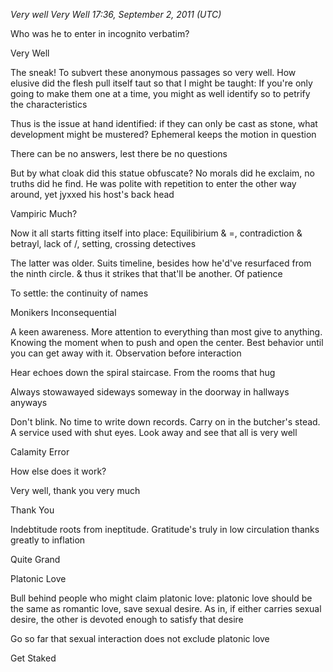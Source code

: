*Very well Very Well 17:36, September 2, 2011 (UTC)*

Who was he to enter in incognito verbatim?

Very Well

The sneak! To subvert these anonymous passages so very well. How elusive did the flesh pull itself taut so that I might be taught: If you're only going to make them one at a time, you might as well identify so to petrify the characteristics

Thus is the issue at hand identified: if they can only be cast as stone, what development might be mustered? Ephemeral keeps the motion in question

There can be no answers, lest there be no questions

But by what cloak did this statue obfuscate? No morals did he exclaim, no truths did he find. He was polite with repetition to enter the other way around, yet jyxxed his host's back head

Vampiric Much?

Now it all starts fitting itself into place: Equilibirium & =, contradiction & betrayl, lack of /, setting, crossing detectives

The latter was older. Suits timeline, besides how he'd've resurfaced from the ninth circle. & thus it strikes that that'll be another. Of patience

To settle: the continuity of names

Monikers Inconsequential

A keen awareness. More attention to everything than most give to anything. Knowing the moment when to push and open the center. Best behavior until you can get away with it. Observation before interaction

Hear echoes down the spiral staircase. From the rooms that hug

Always stowawayed sideways someway in the doorway in hallways anyways

Don't blink. No time to write down records. Carry on in the butcher's stead. A service used with shut eyes. Look away and see that all is very well

Calamity Error

How else does it work?

Very well, thank you very much

Thank You

Indebtitude roots from ineptitude. Gratitude's truly in low circulation thanks greatly to inflation

Quite Grand

Platonic Love

Bull behind people who might claim platonic love: platonic love should be the same as romantic love, save sexual desire. As in, if either carries sexual desire, the other is devoted enough to satisfy that desire

Go so far that sexual interaction does not exclude platonic love

Get Staked

